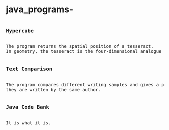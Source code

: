 # java_programs-
<pre>
<h3>Hypercube</h3>
The program returns the spatial position of a tesseract. 
In geometry, the tesseract is the four-dimensional analogue of the (3D) cube. 

<h3>Text Comparison</h3>
The program compares different writing samples and gives a probability that 
they are written by the same author. 

<h3>Java Code Bank</h3>
It is what it is.

<pre>
